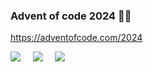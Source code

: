 
### Advent of code 2024 🎅🏼

https://adventofcode.com/2024

![](https://img.shields.io/badge/day%20📅-14-blue) &nbsp;&nbsp;&nbsp; ![](https://img.shields.io/badge/stars%20⭐-22-yellow) &nbsp;&nbsp;&nbsp; ![](https://img.shields.io/badge/days%20completed-10-red)
